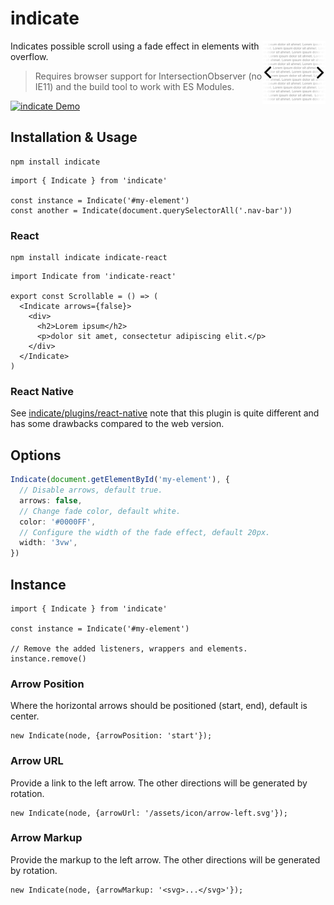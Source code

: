 # indicate

<img align="right" src="https://github.com/tobua/indicate/raw/master/logo.png" width="20%" alt="Indicate Scroll Plugin" />

Indicates possible scroll using a fade effect in elements with overflow.

> Requires browser support for IntersectionObserver (no IE11) and the build tool to work with ES Modules.

[![indicate Demo](https://img.shields.io/static/v1?label=indicate&message=Demo&color=brightgreen)](http://tobua.github.io/indicate)

## Installation & Usage

```
npm install indicate
```

```tsx
import { Indicate } from 'indicate'

const instance = Indicate('#my-element')
const another = Indicate(document.querySelectorAll('.nav-bar'))
```

### React

```
npm install indicate indicate-react
```

```tsx
import Indicate from 'indicate-react'

export const Scrollable = () => (
  <Indicate arrows={false}>
    <div>
      <h2>Lorem ipsum</h2>
      <p>dolor sit amet, consectetur adipiscing elit.</p>
    </div>
  </Indicate>
)
```

### React Native

See [indicate/plugins/react-native](https://github.com/tobua/indicate/tree/master/plugins/react-native) note that this plugin is quite different and has some drawbacks compared to the web version.

## Options

```ts
Indicate(document.getElementById('my-element'), {
  // Disable arrows, default true.
  arrows: false,
  // Change fade color, default white.
  color: '#0000FF',
  // Configure the width of the fade effect, default 20px.
  width: '3vw',
})
```

## Instance

```tsx
import { Indicate } from 'indicate'

const instance = Indicate('#my-element')

// Remove the added listeners, wrappers and elements.
instance.remove()
```

### Arrow Position

Where the horizontal arrows should be positioned (start, end), default is center.

```
new Indicate(node, {arrowPosition: 'start'});
```

### Arrow URL

Provide a link to the left arrow. The other directions will be generated by rotation.

```
new Indicate(node, {arrowUrl: '/assets/icon/arrow-left.svg'});
```

### Arrow Markup

Provide the markup to the left arrow. The other directions will be generated by rotation.

```
new Indicate(node, {arrowMarkup: '<svg>...</svg>'});
```
